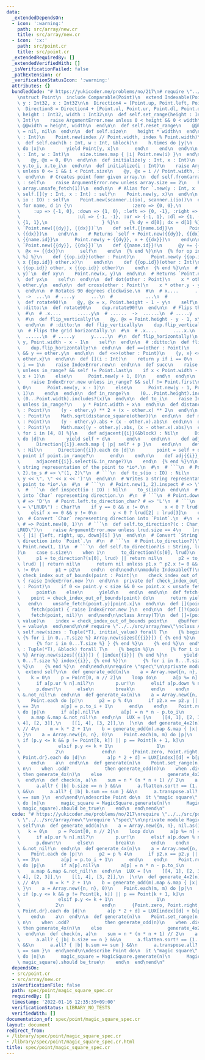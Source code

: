 ```yaml
---
data:
  _extendedDependsOn:
  - icon: ':warning:'
    path: src/array/new.cr
    title: src/array/new.cr
  - icon: ':x:'
    path: src/point.cr
    title: src/point.cr
  _extendedRequiredBy: []
  _extendedVerifiedWith: []
  _isVerificationFailed: false
  _pathExtension: cr
  _verificationStatusIcon: ':warning:'
  attributes: {}
  bundledCode: "# https://yukicoder.me/problems/no/217\n# require \"../../src/point\"\
    \nstruct Point\n  include Comparable(Point)\n  extend Indexable(Point)\n\n  property\
    \ y : Int32, x : Int32\n\n  Direction4 = [Point.up, Point.left, Point.down, Point.right]\n\
    \  Direction8 = Direction4 + [Point.ul, Point.ur, Point.dl, Point.dr]\n\n  class_getter!\
    \ height : Int32, width : Int32\n\n  def self.set_range(height : Int, width :\
    \ Int)\n    raise ArgumentError.new unless 0 < height && 0 < width\n    @@height,\
    \ @@width = height, width\n  end\n\n  def self.reset_range\n    @@height, @@width\
    \ = nil, nil\n  end\n\n  def self.size\n    height * width\n  end\n\n  def self.unsafe_fetch(index\
    \ : Int)\n    Point.new(index // Point.width, index % Point.width)\n  end\n\n\
    \  def self.each(h : Int, w : Int, &block)\n    h.times do |y|\n      w.times\
    \ do |x|\n        yield Point[y, x]\n      end\n    end\n  end\n\n  def self.each(y\
    \ : Int, w : Int)\n    size.times.map { |i| Point.new(i) }\n  end\n\n  def initialize\n\
    \    @y, @x = 0, 0\n  end\n\n  def initialize(y : Int, x : Int)\n    @y, @x =\
    \ y.to_i, x.to_i\n  end\n\n  def initialize(i : Int)\n    raise ArgumentError.new\
    \ unless 0 <= i && i < Point.size\n    @y, @x = i // Point.width, i % Point.width\n\
    \  end\n\n  # Creates point fomr given array.\n  def self.from(array : Array)\
    \ : self\n    raise ArgumentError.new unless array.size == 2\n    Point.new(array.unsafe_fetch(0),\
    \ array.unsafe_fetch(1))\n  end\n\n  # Alias for `.new(y : Int, x : Int)`\n  def\
    \ self.[](y : Int, x : Int) : self\n    Point.new(y, x)\n  end\n\n  def self.scan(scanner,\
    \ io : IO) : self\n    Point.new(scanner.i(io), scanner.i(io))\n  end\n\n  {%\
    \ for name, d in {\n                      :zero => {0, 0},\n                 \
    \     :up => {-1, 0}, :down => {1, 0}, :left => {0, -1}, :right => {0, 1},\n \
    \                     :ul => {-1, -1}, :ur => {-1, 1}, :dl => {1, -1}, :dr =>\
    \ {1, 1},\n                    } %}\n    {% dy = d[0]; dx = d[1] %}\n\n    # Returns\
    \ `Point.new({{dy}}, {{dx}})`\n    def self.{{name.id}}\n      Point.new({{dy}},\
    \ {{dx}})\n    end\n\n    # Returns `self + Point.new({{dy}}, {{dx}})`\n    def\
    \ {{name.id}}\n      Point.new(y + {{dy}}, x + {{dx}})\n    end\n\n    # Adds\
    \ `Point.new({{dy}}, {{dx}})`\n    def {{name.id}}!\n      @y += {{dy}}\n    \
    \  @x += {{dx}}\n      self\n    end\n  {% end %}\n\n  {% for op in %w[+ - * //\
    \ %] %}\n    def {{op.id}}(other : Point)\n      Point.new(y {{op.id}} other.y,\
    \ x {{op.id}} other.x)\n    end\n\n    def {{op.id}}(other : Int)\n      Point.new(y\
    \ {{op.id}} other, x {{op.id}} other)\n    end\n  {% end %}\n\n  # Returns `Point.new(x,\
    \ y)`\n  def xy\n    Point.new(x, y)\n  end\n\n  # Returns `Point.new(y, x)`\n\
    \  def yx\n    self\n  end\n\n  def dot(other : Point)\n    x * other.x + y *\
    \ other.y\n  end\n\n  def cross(other : Point)\n    x * other.y - y * other.x\n\
    \  end\n\n  # Rotates 90 degrees clockwise.\n  #\n  # x....      ..x\n  # .....\
    \  ->  ...\n  # ....y      ...\n  #            ...\n  #            y..\n  #\n\
    \  def rotate90!\n    @y, @x = x, Point.height - 1 - y\n    self\n  end\n\n  #\
    \ :ditto:\n  def rotate90\n    dup.rotate90!\n  end\n\n  # Flips the grid vertically.\n\
    \  #\n  # .x....      .....y\n  # ......  ->  ......\n  # .....y      .x....\n\
    \  #\n  def flip_vertically!\n    @y, @x = Point.height - y - 1, x\n    self\n\
    \  end\n\n  # :ditto:\n  def flip_vertically\n    dup.flip_vertically!\n  end\n\
    \n  # Flips the grid horizontally.\n  #\n  # .x....      ....x.\n  # ......  ->\
    \  ......\n  # .....y      y.....\n  #\n  def flip_horizontally!\n    @y, @x =\
    \ y, Point.width - x - 1\n    self\n  end\n\n  # :ditto:\n  def flip_horizontally\n\
    \    dup.flip_horizontally!\n  end\n\n  def ==(other : Point)\n    x == other.x\
    \ && y == other.y\n  end\n\n  def <=>(other : Point)\n    {y, x} <=> {other.y,\
    \ other.x}\n  end\n\n  def [](i : Int)\n    return y if i == 0\n    return x if\
    \ i == 1\n    raise IndexError.new\n  end\n\n  def succ\n    raise IndexError.new\
    \ unless in_range? && self != Point.last\n    if x < Point.width - 1\n      Point.new(y,\
    \ x + 1)\n    else\n      Point.new(y + 1, 0)\n    end\n  end\n\n  def pred\n\
    \    raise IndexError.new unless in_range? && self != Point.first\n    if x >\
    \ 0\n      Point.new(y, x - 1)\n    else\n      Point.new(y - 1, Point.width -\
    \ 1)\n    end\n  end\n\n  def in_range?\n    (0...Point.height).includes?(y) &&\
    \ (0...Point.width).includes?(x)\n  end\n\n  def to_i\n    raise IndexError.new\
    \ unless in_range?\n    y * Point.width + x\n  end\n\n  def distance_square(other\
    \ : Point)\n    (y - other.y) ** 2 + (x - other.x) ** 2\n  end\n\n  def distance(other\
    \ : Point)\n    Math.sqrt(distance_square(other))\n  end\n\n  def manhattan(other\
    \ : Point)\n    (y - other.y).abs + (x - other.x).abs\n  end\n\n  def chebyshev(other\
    \ : Point)\n    Math.max((y - other.y).abs, (x - other.x).abs)\n  end\n\n  {%\
    \ for i in [4, 8] %}\n    def adjacent{{i}}(&block) : Nil\n      Direction{{i}}.each\
    \ do |d|\n        yield self + d\n      end\n    end\n\n    def adjacent{{i}}\n\
    \      Direction{{i}}.each.map { |p| self + p }\n    end\n\n    def adj{{i}}_in_range(&block)\
    \ : Nil\n      Direction{{i}}.each do |d|\n        point = self + d\n        yield\
    \ point if point.in_range?\n      end\n    end\n\n    def adj{{i}}_in_range\n\
    \      adjacent{{i}}.select(&.in_range?)\n    end\n  {% end %}\n\n  # Writes a\
    \ string representation of the point to *io*.\n  #\n  # ```\n  # Point.new(1,\
    \ 2).to_s # => \"(1, 2)\"\n  # ```\n  def to_s(io : IO) : Nil\n    io << '(' <<\
    \ y << \", \" << x << ')'\n  end\n\n  # Writes a string representation of the\
    \ point to *io*.\n  #\n  # ```\n  # Point.new(1, 2).inspect # => \"(1, 2)\"\n\
    \  # ```\n  def inspect(io : IO) : Nil\n    to_s(io)\n  end\n\n  # Convert `Point`\
    \ into `Char` representing direction.\n  #\n  # ```\n  # Point.down.to_direction_char?\
    \ # => 'D'\n  # Point.left.to_direction_char? # => 'L'\n  # ```\n  def to_direction_char?(lrud\
    \ = \"LRUD\") : Char?\n    if y == 0 && x != 0\n      x < 0 ? lrud[0] : lrud[1]\n\
    \    elsif x == 0 && y != 0\n      y < 0 ? lrud[2] : lrud[3]\n    end\n  end\n\
    \n  # Convert `Char` representing direction into `Point`.\n  #\n  # ```\n  # Point.to_direction?('R')\
    \ # => Point.new(0, 1)\n  # ```\n  def self.to_direction?(c : Char, lrud = \"\
    LRUD\")\n    raise ArgumentError.new unless lrud.size == 4\n    lrud.index(c).try\
    \ { |i| {left, right, up, down}[i] }\n  end\n\n  # Convert `String` representing\
    \ direction into `Point`.\n  #\n  # ```\n  # Point.to_direction?(\"DR\") # =>\
    \ Point.new(1, 1)\n  # ```\n  def self.to_direction?(s : String, lrud = \"LRUD\"\
    )\n    case s.size\n    when 1\n      to_direction?(s[0], lrud)\n    when 2\n\
    \      p1 = to_direction?(s[0], lrud) || return nil\n      p2 = to_direction?(s[1],\
    \ lrud) || return nil\n      return nil unless p1.x ^ p2.x != 0 && p1.y ^ p2.y\
    \ != 0\n      p1 + p2\n    end\n  end\nend\n\nmodule Indexable(T)\n  private def\
    \ check_index_out_of_bounds(point : Point)\n    check_index_out_of_bounds(point)\
    \ { raise IndexError.new }\n  end\n\n  private def check_index_out_of_bounds(point\
    \ : Point)\n    if 0 <= point.y < size && 0 <= point.x < unsafe_fetch(point.y).size\n\
    \      point\n    else\n      yield\n    end\n  end\n\n  def fetch(point : Point)\n\
    \    point = check_index_out_of_bounds(point) do\n      return yield point\n \
    \   end\n    unsafe_fetch(point.y)[point.x]\n  end\n\n  def [](point : Point)\n\
    \    fetch(point) { raise IndexError.new }\n  end\n\n  def []?(point : Point)\n\
    \    fetch(point, nil)\n  end\nend\n\nclass Array(T)\n  def []=(point : Point,\
    \ value)\n    index = check_index_out_of_bounds point\n    @buffer[index.y][index.x]\
    \ = value\n  end\nend\n\n# require \"../../src/array/new\"\nclass Array\n  def\
    \ self.new(sizes : Tuple(*T), initial_value) forall T\n    {% begin %}\n     \
    \ {% for i in 0...T.size %} Array.new(sizes[{{i}}]) { {% end %}\n      initial_value\n\
    \      {% for i in 0...T.size %} } {% end %}\n    {% end %}\n  end\n\n  def self.new(sizes\
    \ : Tuple(*T), &block) forall T\n    {% begin %}\n      {% for i in 0...T.size\
    \ %} Array.new(sizes[{{i}}]) { |index{{i}}| {% end %}\n      yield({% for i in\
    \ 0...T.size %} index{{i}}, {% end %})\n      {% for i in 0...T.size %} } {% end\
    \ %}\n    {% end %}\n  end\nend\n\nrequire \"spec\"\n\nprivate module MagicSquare\n\
    \  extend self\n\n  def generate_odd(n)\n    a = Array.new({n, n}, nil.as(Int32?))\n\
    \    k = 0\n    p = Point[0, n // 2]\n    loop do\n      a[p %= n] = (k += 1)\n\
    \      if a[p.ur % n].nil?\n        p.ur!\n      elsif a[p.down % n].nil?\n  \
    \      p.down!\n      else\n        break\n      end\n    end\n    a.map &.map\
    \ &.not_nil!\n  end\n\n  def generate_4x(n)\n    a = Array.new({n, n}, nil.as(Int32?))\n\
    \    Point.each do |p|\n      p2 = p % 4\n      if p2.x == p2.y || p2.x + p2.y\
    \ == 3\n        a[p] = p.to_i + 1\n      end\n    end\n    Point.reverse_each\
    \ do |p|\n      if a[p].nil?\n        a[p] = n * n - p.to_i\n      end\n    end\n\
    \    a.map &.map &.not_nil!\n  end\n\n  LUX = [\n    [[4, 1], [2, 3]],\n    [[1,\
    \ 4], [2, 3]],\n    [[1, 4], [3, 2]],\n  ]\n\n  def generate_4x2(n)\n    k = n\
    \ // 4\n    m = k * 2 + 1\n    b = generate_odd(m).map &.map { |x| x.pred * 4\
    \ }\n    a = Array.new({n, n}, 0)\n    Point.each(m, m) do |p|\n      index =\
    \ if (p.y <= k && p != Point[k, k]) || p == Point[k + 1, k]\n                0\n\
    \              elsif p.y <= k + 1\n                1\n              else\n   \
    \             2\n              end\n      {Point.zero, Point.right, Point.down,\
    \ Point.dr}.each do |d|\n        a[p * 2 + d] = LUX[index][d] + b[p]\n      end\n\
    \    end\n    a\n  end\n\n  def generate(n)\n    Point.set_range(n, n)\n    case\
    \ n\n    when .odd?             then generate_odd(n)\n    when .divisible_by?(4)\
    \ then generate_4x(n)\n    else                        generate_4x2(n)\n    end\n\
    \  end\n\n  def check(n, a)\n    sum = n * (n * n + 1) // 2\n    a.size == n &&\n\
    \      a.all? { |b| b.size == n } &&\n      a.flatten.sort! == (1..n * n).to_a\
    \ &&\n      a.all? { |b| b.sum == sum } &&\n      a.transpose.all? { |b| b.sum\
    \ == sum }\n  end\nend\n\ndescribe Point do\n  it \"magic square\" do\n    (3..500).each\
    \ do |n|\n      magic_square = MagicSquare.generate(n)\n      MagicSquare.check(n,\
    \ magic_square).should be_true\n    end\n  end\nend\n"
  code: "# https://yukicoder.me/problems/no/217\nrequire \"../../src/point\"\nrequire\
    \ \"../../src/array/new\"\nrequire \"spec\"\n\nprivate module MagicSquare\n  extend\
    \ self\n\n  def generate_odd(n)\n    a = Array.new({n, n}, nil.as(Int32?))\n \
    \   k = 0\n    p = Point[0, n // 2]\n    loop do\n      a[p %= n] = (k += 1)\n\
    \      if a[p.ur % n].nil?\n        p.ur!\n      elsif a[p.down % n].nil?\n  \
    \      p.down!\n      else\n        break\n      end\n    end\n    a.map &.map\
    \ &.not_nil!\n  end\n\n  def generate_4x(n)\n    a = Array.new({n, n}, nil.as(Int32?))\n\
    \    Point.each do |p|\n      p2 = p % 4\n      if p2.x == p2.y || p2.x + p2.y\
    \ == 3\n        a[p] = p.to_i + 1\n      end\n    end\n    Point.reverse_each\
    \ do |p|\n      if a[p].nil?\n        a[p] = n * n - p.to_i\n      end\n    end\n\
    \    a.map &.map &.not_nil!\n  end\n\n  LUX = [\n    [[4, 1], [2, 3]],\n    [[1,\
    \ 4], [2, 3]],\n    [[1, 4], [3, 2]],\n  ]\n\n  def generate_4x2(n)\n    k = n\
    \ // 4\n    m = k * 2 + 1\n    b = generate_odd(m).map &.map { |x| x.pred * 4\
    \ }\n    a = Array.new({n, n}, 0)\n    Point.each(m, m) do |p|\n      index =\
    \ if (p.y <= k && p != Point[k, k]) || p == Point[k + 1, k]\n                0\n\
    \              elsif p.y <= k + 1\n                1\n              else\n   \
    \             2\n              end\n      {Point.zero, Point.right, Point.down,\
    \ Point.dr}.each do |d|\n        a[p * 2 + d] = LUX[index][d] + b[p]\n      end\n\
    \    end\n    a\n  end\n\n  def generate(n)\n    Point.set_range(n, n)\n    case\
    \ n\n    when .odd?             then generate_odd(n)\n    when .divisible_by?(4)\
    \ then generate_4x(n)\n    else                        generate_4x2(n)\n    end\n\
    \  end\n\n  def check(n, a)\n    sum = n * (n * n + 1) // 2\n    a.size == n &&\n\
    \      a.all? { |b| b.size == n } &&\n      a.flatten.sort! == (1..n * n).to_a\
    \ &&\n      a.all? { |b| b.sum == sum } &&\n      a.transpose.all? { |b| b.sum\
    \ == sum }\n  end\nend\n\ndescribe Point do\n  it \"magic square\" do\n    (3..500).each\
    \ do |n|\n      magic_square = MagicSquare.generate(n)\n      MagicSquare.check(n,\
    \ magic_square).should be_true\n    end\n  end\nend\n"
  dependsOn:
  - src/point.cr
  - src/array/new.cr
  isVerificationFile: false
  path: spec/point/magic_square_spec.cr
  requiredBy: []
  timestamp: '2022-01-16 12:35:39+09:00'
  verificationStatus: LIBRARY_NO_TESTS
  verifiedWith: []
documentation_of: spec/point/magic_square_spec.cr
layout: document
redirect_from:
- /library/spec/point/magic_square_spec.cr
- /library/spec/point/magic_square_spec.cr.html
title: spec/point/magic_square_spec.cr
---
```

